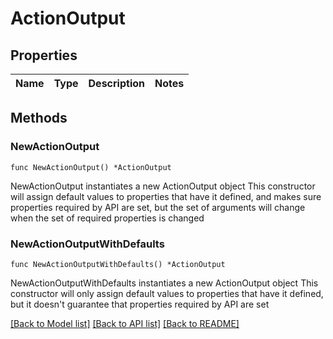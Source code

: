 # ActionOutput

## Properties

Name | Type | Description | Notes
------------ | ------------- | ------------- | -------------

## Methods

### NewActionOutput

`func NewActionOutput() *ActionOutput`

NewActionOutput instantiates a new ActionOutput object
This constructor will assign default values to properties that have it defined,
and makes sure properties required by API are set, but the set of arguments
will change when the set of required properties is changed

### NewActionOutputWithDefaults

`func NewActionOutputWithDefaults() *ActionOutput`

NewActionOutputWithDefaults instantiates a new ActionOutput object
This constructor will only assign default values to properties that have it defined,
but it doesn't guarantee that properties required by API are set


[[Back to Model list]](../README.md#documentation-for-models) [[Back to API list]](../README.md#documentation-for-api-endpoints) [[Back to README]](../README.md)


